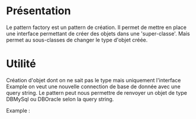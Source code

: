 # Présentation

Le pattern factory est un pattern de création.
Il permet de mettre en place une interface permettant de créer des objets dans une 'super-classe'.
Mais permet au sous-classes de changer le type d'objet créée.

# Utilité

Création d'objet dont on ne sait pas le type mais uniquement l'interface 
Example on veut une nouvelle connection de base de donnée avec une query string.
Le pattern peut nous permettre de renvoyer un objet de type DBMySql ou DBOracle selon la query string.

Example : 

```

```

